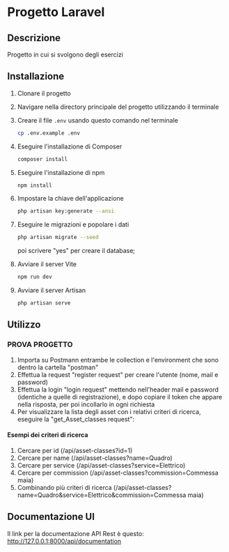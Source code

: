 # Progetto Laravel

## Descrizione
Progetto in cui si svolgono degli esercizi

## Installazione
1. Clonare il progetto
2. Navigare nella directory principale del progetto utilizzando il terminale
3. Creare il file `.env` usando questo comando nel terminale
    ```sh
    cp .env.example .env
    ```
4. Eseguire l'installazione di Composer
    ```sh
    composer install
    ```
5. Eseguire l'installazione di npm
    ```sh
    npm install
    ```
6. Impostare la chiave dell'applicazione
    ```sh
    php artisan key:generate --ansi
    ```
7. Eseguire le migrazioni e popolare i dati
    ```sh
    php artisan migrate --seed
    ```
    poi scrivere "yes" per creare il database;

8. Avviare il server Vite
    ```sh
    npm run dev
    ```
9. Avviare il server Artisan
    ```sh
    php artisan serve
    ```

## Utilizzo
### PROVA PROGETTO
1. Importa su Postmann entrambe le collection e l'environment che sono dentro la cartella "postman"
2. Effettua la request "register request" per creare l'utente (nome, mail e password)
3. Effettua la login "login request" mettendo nell'header mail e password (identiche a quelle di registrazione), e dopo copiare il token che appare nella risposta, per poi incollarlo in ogni richiesta
4. Per visualizzare la lista degli asset con i relativi criteri di ricerca, eseguire la "get_Asset_classes request":

#### Esempi dei criteri di ricerca
1. Cercare per id (/api/asset-classes?id=1)
2. Cercare per name (/api/asset-classes?name=Quadro)
3. Cercare per service (/api/asset-classes?service=Elettrico)
4. Cercare per commission (/api/asset-classes?commission=Commessa maia)
5. Combinando più criteri di ricerca (/api/asset-classes?name=Quadro&service=Elettrico&commission=Commessa maia)

## Documentazione UI
Il link per la documentazione API Rest è questo: http://127.0.0.1:8000/api/documentation